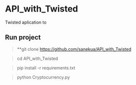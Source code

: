 # API_with_Twisted

Twisted aplication to 

## Run project

> **git clone https://github.com/sanekua/API_with_Twisted

> cd API_with_Twisted

> pip install -r requirements.txt

> python Cryptocurrency.py  
